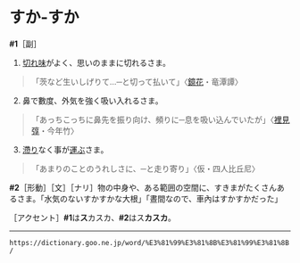 # すか‐すか

**\#1**［副］
1.  [切れ味](きれあじ（切れ味）)がよく、思いのままに切れるさま。    
>「茨など生いしげりて…─と切って払いて」〈[鏡花](https://dictionary.goo.ne.jp/word/person/%E6%B3%89%E9%8F%A1%E8%8A%B1/#jn-11630)・竜潭譚〉
2. 鼻で數度、外気を強く吸い入れるさま。    
>「あっちこっちに鼻先を振り向け、頻りに─息を吸い込んでいたが」〈[裡見弴](https://dictionary.goo.ne.jp/word/person/%E3%81%95%E3%81%A8%E3%81%BF%E3%81%A8%E3%82%93/#jn-88756)・今年竹〉
3. [滯り](とどこおる（滞る）)なく事が[運ぶ](はこぶ（運ぶ）)さま。    
>「あまりのことのうれしさに、─と走り寄り」〈仮・四人比丘尼〉
        

**\#2**［形動］［文］［ナリ］物の中身や、ある範囲の空間に、すきまがたくさんあるさま。「水気のないすかすかな大根」「晝間なので、車內はすかすかだった」

［アクセント］**\#1**は**ス**カスカ、**\#2**はス**カスカ**。

---
`https://dictionary.goo.ne.jp/word/%E3%81%99%E3%81%8B%E3%81%99%E3%81%8B/`